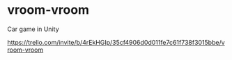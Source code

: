 # vroom-vroom
 Car game in Unity

https://trello.com/invite/b/4rEkHGIp/35cf4906d0d011fe7c61f738f3015bbe/vroom-vroom
